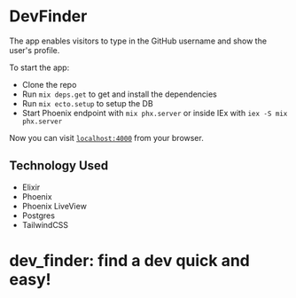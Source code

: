 # DevFinder

The app enables visitors to type in the GitHub username and show the user's profile.

To start the app:

- Clone the repo
- Run `mix deps.get` to get and install the dependencies
- Run `mix ecto.setup` to setup the DB
- Start Phoenix endpoint with `mix phx.server` or inside IEx with `iex -S mix phx.server`

Now you can visit [`localhost:4000`](http://localhost:4000) from your browser.

<!-- Ready to run in production? Please [check our deployment guides](https://hexdocs.pm/phoenix/deployment.html). -->

## Technology Used

- Elixir
- Phoenix
- Phoenix LiveView
- Postgres
- TailwindCSS
<!--

## Learn more

- Official website: https://www.phoenixframework.org/
- Guides: https://hexdocs.pm/phoenix/overview.html
- Docs: https://hexdocs.pm/phoenix
- Forum: https://elixirforum.com/c/phoenix-forum
- Source: https://github.com/phoenixframework/phoenix -->

# dev_finder: find a dev quick and easy!
